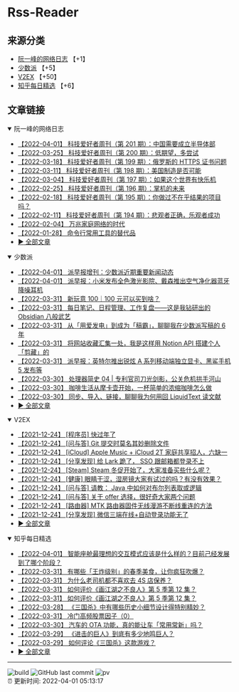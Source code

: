 # Rss-Reader

## 来源分类

* [阮一峰的网络日志](#阮一峰的网络日志) 【+1】
* [少数派](#少数派) 【+5】
* [V2EX](#V2EX) 【+50】
* [知乎每日精选](#知乎每日精选) 【+6】

## 文章链接

<details open>
    <summary id="阮一峰的网络日志">
     阮一峰的网络日志
    </summary>


* [【2022-04-01】 科技爱好者周刊（第 201 期）：中国需要成立半导体部](http://www.ruanyifeng.com/blog/2022/04/weekly-issue-201.html)
* [【2022-03-25】 科技爱好者周刊（第 200 期）：低期望，多尝试](http://www.ruanyifeng.com/blog/2022/03/weekly-issue-200.html)
* [【2022-03-18】 科技爱好者周刊（第 199 期）：俄罗斯的 HTTPS 证书问题](http://www.ruanyifeng.com/blog/2022/03/weekly-issue-199.html)
* [【2022-03-11】 科技爱好者周刊（第 198 期）：美国制造是否可能](http://www.ruanyifeng.com/blog/2022/03/weekly-issue-198.html)
* [【2022-03-04】 科技爱好者周刊（第 197 期）：如果这个世界有快乐机](http://www.ruanyifeng.com/blog/2022/03/weekly-issue-197.html)
* [【2022-02-25】 科技爱好者周刊（第 196 期）：掌机的未来](http://www.ruanyifeng.com/blog/2022/02/weekly-issue-196.html)
* [【2022-02-18】 科技爱好者周刊（第 195 期）：你做过不在乎结果的项目吗？](http://www.ruanyifeng.com/blog/2022/02/weekly-issue-195.html)
* [【2022-02-11】 科技爱好者周刊（第 194 期）：悲观者正确，乐观者成功](http://www.ruanyifeng.com/blog/2022/02/weekly-issue-194.html)
* [【2022-02-04】 万兆家庭网络的时代](http://www.ruanyifeng.com/blog/2022/02/10g-ethernet.html)
* [【2022-01-28】 命令行常用工具的替代品](http://www.ruanyifeng.com/blog/2022/01/cli-alternative-tools.html)
* [:arrow_forward: 全部文章](data/阮一峰的网络日志.md)
</details>

<details open>
    <summary id="少数派">
     少数派
    </summary>


* [【2022-04-01】 派早报增刊：少数派近期重要新闻动态](https://sspai.com/post/72397)
* [【2022-04-01】 派早报：小米发布全色激光影院、戴森推出空气净化器蓝牙降噪耳机](https://sspai.com/post/72404)
* [【2022-03-31】 新玩意 100｜100 元可以买到啥？](https://sspai.com/post/72398)
* [【2022-03-31】 每日笔记、日程管理、工作复盘——这是我钻研出的 Obsidian 八般武艺](https://sspai.com/post/72385)
* [【2022-03-31】 从「用爱发电」到成为「稿霸」，聊聊我在少数派写稿的 6 年](https://sspai.com/post/72319)
* [【2022-03-31】 将网站收藏汇集一处，我是这样用 Notion API 搭建个人「剪藏」的](https://sspai.com/post/72090)
* [【2022-03-31】 派早报：英特尔推出锐炫 A 系列移动端独立显卡、黑鲨手机 5 发布等](https://sspai.com/post/72394)
* [【2022-03-30】 处理器简史 04 | 专利官司刀光剑影，公关危机拱手河山](https://sspai.com/prime/story/sv-anecdotes-04)
* [【2022-03-30】 咖啡生活从摩卡壶开始，一杯简单的浓缩咖啡怎么做](https://sspai.com/post/71794)
* [【2022-03-30】 同步、导入、链接，聊聊我为何用回 LiquidText 读文献](https://sspai.com/post/72033)
* [:arrow_forward: 全部文章](data/少数派.md)
</details>

<details open>
    <summary id="V2EX">
     V2EX
    </summary>


* [【2021-12-24】 [程序员] 快过年了](https://www.v2ex.com/t/824201)
* [【2021-12-24】 [问与答] Git 提交时莫名其妙删除文件](https://www.v2ex.com/t/824200)
* [【2021-12-24】 [iCloud] Apple Music + iCloud 2T 家庭共享招人，六缺一](https://www.v2ex.com/t/824199)
* [【2021-12-24】 [分享发现] 给 Lark 跪了， SSO 跟邮箱都登录不上](https://www.v2ex.com/t/824198)
* [【2021-12-24】 [Steam] Steam 冬促开始了，大家准备买些什么呢？](https://www.v2ex.com/t/824197)
* [【2021-12-24】 [健康] 眼睛干涩，湿房镜大家有试过的吗？有没有效果？](https://www.v2ex.com/t/824196)
* [【2021-12-24】 [问与答] 请教： Java 中如何对布尔列表取或逻辑](https://www.v2ex.com/t/824194)
* [【2021-12-24】 [问与答] 关于 offer 选择，很好奇大家两个问题](https://www.v2ex.com/t/824192)
* [【2021-12-24】 [路由器] MTK 路由器固件无线漫游不断线重连的方法](https://www.v2ex.com/t/824191)
* [【2021-12-24】 [分享发现] 微信三端在线+自动登录功能无了](https://www.v2ex.com/t/824190)
* [:arrow_forward: 全部文章](data/V2EX.md)
</details>

<details open>
    <summary id="知乎每日精选">
     知乎每日精选
    </summary>


* [【2022-04-01】 智能座舱最理想的交互模式应该是什么样的？目前己经发展到了哪个阶段？](http://www.zhihu.com/question/515398912/answer/2417706724?utm_campaign=rss&utm_medium=rss&utm_source=rss&utm_content=title)
* [【2022-03-31】 有哪些「王炸级别」的春季美食，让你疯狂吹爆？](http://www.zhihu.com/question/521291003/answer/2417062665?utm_campaign=rss&utm_medium=rss&utm_source=rss&utm_content=title)
* [【2022-03-31】 为什么老司机都不喜欢去 4S 店保养？](http://www.zhihu.com/question/520888270/answer/2416771464?utm_campaign=rss&utm_medium=rss&utm_source=rss&utm_content=title)
* [【2022-03-31】 如何评价《画江湖之不良人》第 5 季第 12 集？](http://www.zhihu.com/question/525146162/answer/2416444915?utm_campaign=rss&utm_medium=rss&utm_source=rss&utm_content=title)
* [【2022-03-31】 如何评价《画江湖之不良人》第 5 季第 12 集？](http://www.zhihu.com/question/525146162/answer/2416322528?utm_campaign=rss&utm_medium=rss&utm_source=rss&utm_content=title)
* [【2022-03-28】 《三国杀》中有哪些历史小细节设计得特别精妙？](http://www.zhihu.com/question/523235899/answer/2410875769?utm_campaign=rss&utm_medium=rss&utm_source=rss&utm_content=title)
* [【2022-03-31】 冷门高频股票因子（0）](http://zhuanlan.zhihu.com/p/490402735?utm_campaign=rss&utm_medium=rss&utm_source=rss&utm_content=title)
* [【2022-03-30】 汽车的 OTA 功能，真的能让车「常用常新」吗？](http://www.zhihu.com/question/473989542/answer/2413445609?utm_campaign=rss&utm_medium=rss&utm_source=rss&utm_content=title)
* [【2022-03-29】 《进击的巨人》到底有多少地鸣巨人？](http://www.zhihu.com/question/524277410/answer/2413636802?utm_campaign=rss&utm_medium=rss&utm_source=rss&utm_content=title)
* [【2022-03-29】 如何评论《三国杀》这款游戏？](http://www.zhihu.com/question/284031072/answer/2413504350?utm_campaign=rss&utm_medium=rss&utm_source=rss&utm_content=title)
* [:arrow_forward: 全部文章](data/知乎每日精选.md)
</details>


---

![build](https://github.com/LikaiLee/rss-reader/workflows/rss%20reader/badge.svg)
![GitHub last commit](https://img.shields.io/github/last-commit/likailee/rss-reader)
![pv](https://pageview.vercel.app/?github_user=likailee) <br>
:alarm_clock: 更新时间: 2022-04-01 05:13:17